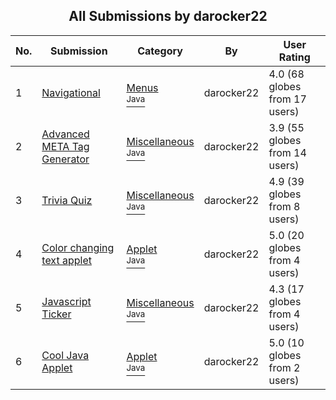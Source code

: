 ﻿<div align="center">

## All Submissions by darocker22

</div>

No.  | Submission | Category | By   | User Rating
---- | ---------- | -------- | ---- | -----------
1 | [Navigational<br />](https://github.com/Planet-Source-Code/darocker22-navigational__2-2703) | [Menus<br /><sup>Java</sup>](../ByCategory/menus__2-89.md) | darocker22 | 4.0 (68 globes from 17 users)
2 | [Advanced META Tag Generator<br />](https://github.com/Planet-Source-Code/darocker22-advanced-meta-tag-generator__2-2727) | [Miscellaneous<br /><sup>Java</sup>](../ByCategory/miscellaneous__2-57.md) | darocker22 | 3.9 (55 globes from 14 users)
3 | [Trivia Quiz<br />](https://github.com/Planet-Source-Code/darocker22-trivia-quiz__2-2619) | [Miscellaneous<br /><sup>Java</sup>](../ByCategory/miscellaneous__2-57.md) | darocker22 | 4.9 (39 globes from 8 users)
4 | [Color changing text applet<br />](https://github.com/Planet-Source-Code/darocker22-color-changing-text-applet__2-2705) | [Applet<br /><sup>Java</sup>](../ByCategory/applet__2-81.md) | darocker22 | 5.0 (20 globes from 4 users)
5 | [Javascript Ticker<br />](https://github.com/Planet-Source-Code/darocker22-javascript-ticker__2-2658) | [Miscellaneous<br /><sup>Java</sup>](../ByCategory/miscellaneous__2-57.md) | darocker22 | 4.3 (17 globes from 4 users)
6 | [Cool Java Applet<br />](https://github.com/Planet-Source-Code/darocker22-cool-java-applet__2-2621) | [Applet<br /><sup>Java</sup>](../ByCategory/applet__2-81.md) | darocker22 | 5.0 (10 globes from 2 users)
